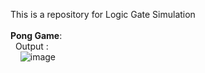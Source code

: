 This is a repository for Logic Gate Simulation
<br><br>
<b>Pong Game</b>:<br>
  &nbsp;&nbsp;Output :<br>&nbsp;&nbsp;&nbsp;
  ![image](https://github.com/himanshijangra08/nand2tetris-Part1/assets/159128445/d505556d-b310-45d9-920a-367413c7b1e5)

<br><br>
